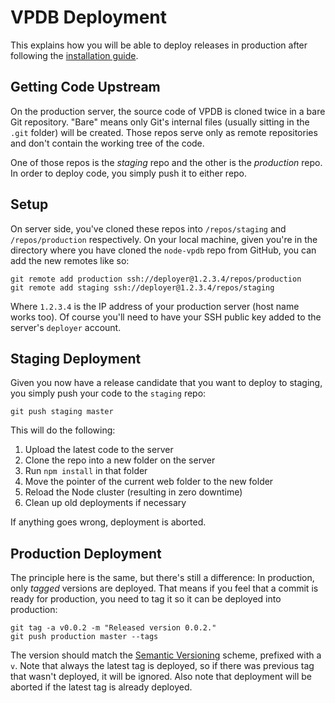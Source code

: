 # VPDB Deployment

This explains how you will be able to deploy releases in production after following the [installation guide](INSTALL.md).

## Getting Code Upstream

On the production server, the source code of VPDB is cloned twice in a bare Git repository. "Bare" means only Git's
internal files (usually sitting in the ``.git`` folder) will be created. Those repos serve only as remote repositories
and don't contain the working tree of the code.

One of those repos is the *staging* repo and the other is the *production* repo. In order to deploy code, you simply
push it to either repo.

## Setup

On server side, you've cloned these repos into ``/repos/staging`` and ``/repos/production`` respectively. On your local
machine, given you're in the directory where you have cloned the ``node-vpdb`` repo from GitHub, you can add the new
remotes like so:

	git remote add production ssh://deployer@1.2.3.4/repos/production
	git remote add staging ssh://deployer@1.2.3.4/repos/staging

Where ``1.2.3.4`` is the IP address of your production server (host name works too). Of course you'll need to have your
SSH public key added to the server's ``deployer`` account.

## Staging Deployment

Given you now have a release candidate that you want to deploy to staging, you simply push your code to the ``staging``
repo:

	git push staging master

This will do the following:

1. Upload the latest code to the server
2. Clone the repo into a new folder on the server
3. Run ``npm install`` in that folder
4. Move the pointer of the current web folder to the new folder
5. Reload the Node cluster (resulting in zero downtime)
6. Clean up old deployments if necessary

If anything goes wrong, deployment is aborted.

## Production Deployment

The principle here is the same, but there's still a difference: In production, only *tagged* versions are deployed. That
means if you feel that a commit is ready for production, you need to tag it so it can be deployed into production:

	git tag -a v0.0.2 -m "Released version 0.0.2."
	git push production master --tags

The version should match the [Semantic Versioning](http://semver.org/) scheme, prefixed with a ``v``. Note that always
the latest tag is deployed, so if there was previous tag that wasn't deployed, it will be ignored. Also note that
deployment will be aborted if the latest tag is already deployed.

